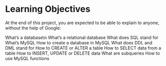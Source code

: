 # Learning Objectives
At the end of this project, you are expected to be able to explain to anyone, without the help of Google:

What’s a database\n
What’s a relational database
What does SQL stand for
What’s MySQL
How to create a database in MySQL
What does DDL and DML stand for
How to CREATE or ALTER a table
How to SELECT data from a table
How to INSERT, UPDATE or DELETE data
What are subqueries
How to use MySQL functions

